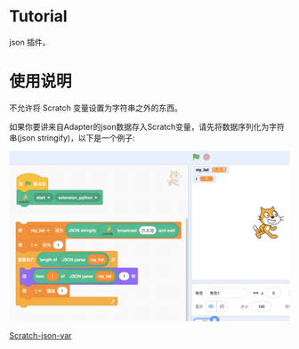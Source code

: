 # Tutorial
json 插件。


# 使用说明
不允许将 Scratch 变量设置为字符串之外的东西。

如果你要讲来自Adapter的json数据存入Scratch变量，请先将数据序列化为字符串(json stringify)，以下是一个例子: 


![](/img/45b2b5086c8672d47830eae1b86f4a7a.png)

[Scratch-json-var](https://scratch-beta.codelab.club/?sb3url=https://adapter.codelab.club/sb3/Scratch-json-var.sb3)
